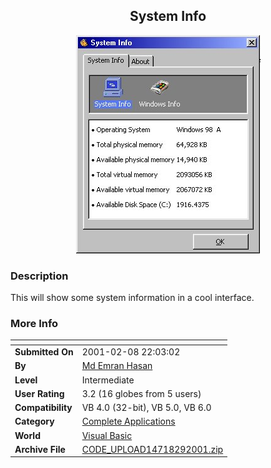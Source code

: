﻿<div align="center">

## System Info

<img src="PIC2001299902687.jpg">
</div>

### Description

This will show some system information in a cool interface.
 
### More Info
 


<span>             |<span>
---                |---
**Submitted On**   |2001-02-08 22:03:02
**By**             |[Md Emran Hasan](https://github.com/Planet-Source-Code/PSCIndex/blob/master/ByAuthor/md-emran-hasan.md)
**Level**          |Intermediate
**User Rating**    |3.2 (16 globes from 5 users)
**Compatibility**  |VB 4\.0 \(32\-bit\), VB 5\.0, VB 6\.0
**Category**       |[Complete Applications](https://github.com/Planet-Source-Code/PSCIndex/blob/master/ByCategory/complete-applications__1-27.md)
**World**          |[Visual Basic](https://github.com/Planet-Source-Code/PSCIndex/blob/master/ByWorld/visual-basic.md)
**Archive File**   |[CODE\_UPLOAD14718292001\.zip](https://github.com/Planet-Source-Code/md-emran-hasan-system-info__1-15140/archive/master.zip)








